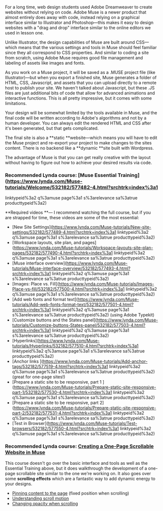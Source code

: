 For a long time, web design students used Adobe Dreamweaver to create websites without relying on code. Adobe Muse is a newer product that almost entirely does away with code, instead relying on a graphical interface similar to Illustrator and Photoshop—this makes it easy to design websites with a "drag and drop" interface similar to the online editors we used in lesson one.

Unlike Illustrator, the design capabilities of Muse are built around CSS—which means that the various settings and tools in Muse should feel familiar since they all correspond to CSS properties. And similar to coding a site from scratch, using Adobe Muse requires good file management and labeling of assets like images and fonts.

As you work on a Muse project, it will be saved as a .MUSE project file \(like Illustrator\)—but when you export a finished site, Muse generates a folder of HTML, CSS, Javascript, and assets that you can upload directly to a remote host to publish your site. We haven't talked about Javascript, but these .JS files are just additional bits of code that allow for advanced animations and interactive functions. This is all pretty impressive, but it comes with some limitations.

Your design will be somewhat limited by the tools available in Muse, and the final code will be written according to Adobe's algorithms and not by a human developer. You can always edit the rendered HTML and CSS after it's been generated, but that gets complicated.

The final site is also a **static **website—which means you will have to edit the Muse project and re-export your project to make changes to the sites content. There is no backend like a **dynamic **site built with Wordpress.

The advantage of Muse is that you can get really creative with the layout without having to figure out how to achieve your desired results via code.

### Recommended Lynda course: [Muse Essential Training](https://www.lynda.com/Muse-tutorials/Welcome/532182/577482-4.html?srchtrk=index%3a1
linktypeid%3a2
q%3amuse
page%3a1
s%3arelevance
sa%3atrue
producttypeid%3a2)

**Required videos **— I recommend watching the full course, but if you are strapped for time, these videos are some of the most essential:

* [New Site Settings](https://www.lynda.com/Muse-tutorials/New-site-settings/532182/577489-4.html?srchtrk=index%3a1
  linktypeid%3a2
  q%3amuse
  page%3a1
  s%3arelevance
  sa%3atrue
  producttypeid%3a2)
* [Workspace layouts, site plan, and pages](https://www.lynda.com/Muse-tutorials/Workspace-layouts-site-plan-pages/532182/577490-4.html?srchtrk=index%3a1
  linktypeid%3a2
  q%3amuse
  page%3a1
  s%3arelevance
  sa%3atrue
  producttypeid%3a2)
* [Muse interface overview](https://www.lynda.com/Muse-tutorials/Muse-interface-overview/532182/577493-4.html?srchtrk=index%3a1
  linktypeid%3a2
  q%3amuse
  page%3a1
  s%3arelevance
  sa%3atrue
  producttypeid%3a2)
* [Images: Place vs. Fill](https://www.lynda.com/Muse-tutorials/Images-Place-vs-fill/532182/577500-4.html?srchtrk=index%3a1
  linktypeid%3a2
  q%3amuse
  page%3a1
  s%3arelevance
  sa%3atrue
  producttypeid%3a2)
* [Add web fonts and format text](https://www.lynda.com/Muse-tutorials/Add-web-fonts-format-text/532182/577501-4.html?srchtrk=index%3a1
  linktypeid%3a2
  q%3amuse
  page%3a1
  s%3arelevance
  sa%3atrue
  producttypeid%3a2) \(using Adobe Typekit\)
* [Customize buttons and the States panel](https://www.lynda.com/Muse-tutorials/Customize-buttons-States-panel/532182/577503-4.html?srchtrk=index%3a1
  linktypeid%3a2
  q%3amuse
  page%3a1
  s%3arelevance
  sa%3atrue
  producttypeid%3a2)
* [Hyperlinks](https://www.lynda.com/Muse-tutorials/Hyperlinks/532182/577510-4.html?srchtrk=index%3a1
  linktypeid%3a2
  q%3amuse
  page%3a1
  s%3arelevance
  sa%3atrue
  producttypeid%3a2)
* [Anchor links ](https://www.lynda.com/Muse-tutorials/Add-anchor-tags/532182/577519-4.html?srchtrk=index%3a1
  linktypeid%3a2
  q%3amuse
  page%3a1
  s%3arelevance
  sa%3atrue
  producttypeid%3a2)\(great for one-page sites!\)
* [Prepare a static site to be responsive, part 1 ](https://www.lynda.com/Muse-tutorials/Prepare-static-site-responsive-part-1/532182/577530-4.html?srchtrk=index%3a1
  linktypeid%3a2
  q%3amuse
  page%3a1
  s%3arelevance
  sa%3atrue
  producttypeid%3a2)
* [Prepare a static site to be responsive, part 2](https://www.lynda.com/Muse-tutorials/Prepare-static-site-responsive-part-2/532182/577531-4.html?srchtrk=index%3a1
  linktypeid%3a2
  q%3amuse
  page%3a1
  s%3arelevance
  sa%3atrue
  producttypeid%3a2)
* [Test in Browser](https://www.lynda.com/Muse-tutorials/Test-browsers/532182/577550-4.html?srchtrk=index%3a1
  linktypeid%3a2
  q%3amuse
  page%3a1
  s%3arelevance
  sa%3atrue
  producttypeid%3a2)

### Recommended Lynda course: [Creating a One-Page Scrollable Website in Muse](https://www.lynda.com/Muse-tutorials/Exploring-final-website/167919/187537-4.html?srchtrk=index%3a17%0alinktypeid%3a2%0aq%3amuse%0apage%3a1%0as%3arelevance%0asa%3atrue%0aproducttypeid%3a2)

This course doesn't go over the basic interface and tools as well as the Essential Training above, but it does walkthrough the development of a one-page scrollable site similar to the one we're working on. It also goes over some **scrolling effects** which are a fantastic way to add dynamic energy to your designs. 

* [Pinning content to the page](https://www.lynda.com/Muse-tutorials/Pinning-content-page/167919/187541-4.html?srchtrk=index%3a17%0alinktypeid%3a2%0aq%3amuse%0apage%3a1%0as%3arelevance%0asa%3atrue%0aproducttypeid%3a2) \(fixed position when scrolling\)
* [Understanding scroll motion](https://www.lynda.com/Muse-tutorials/Understanding-scroll-motion/167919/187543-4.html?srchtrk=index%3a17%0alinktypeid%3a2%0aq%3amuse%0apage%3a1%0as%3arelevance%0asa%3atrue%0aproducttypeid%3a2)
* [Changing opacity when scrolling](https://www.lynda.com/Muse-tutorials/Changing-opacity-when-scrolling/167919/187547-4.html?srchtrk=index%3a17%0alinktypeid%3a2%0aq%3amuse%0apage%3a1%0as%3arelevance%0asa%3atrue%0aproducttypeid%3a2)



